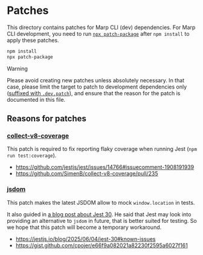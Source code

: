 # Patches

This directory contains patches for Marp CLI (dev) dependencies. For Marp CLI development, you need to run [`npx patch-package`](https://github.com/ds300/patch-package) after `npm install` to apply these patches.

```bash
npm install
npx patch-package
```

> [!WARNING]
>
> Please avoid creating new patches unless absolutely necessary. In that case, please limit the target to patch to development dependencies only ([suffixed with `.dev.patch`](https://www.npmjs.com/package/patch-package#dev-only-patches)), and ensure that the reason for the patch is documented in this file.

## Reasons for patches

### [collect-v8-coverage](https://github.com/SimenB/collect-v8-coverage)

This patch is required to fix reporting flaky coverage when running Jest (`npm run test:coverage`).

- https://github.com/jestjs/jest/issues/14766#issuecomment-1908191939
- https://github.com/SimenB/collect-v8-coverage/pull/235

### [jsdom](https://github.com/jsdom/jsdom)

This patch makes the latest JSDOM allow to mock `window.location` in tests.

It also guided in [a blog post about Jest 30](https://jestjs.io/blog/2025/06/04/jest-30#known-issues). He said that Jest may look into providing an alternative to `jsdom` in future, that is better suited for testing. So we hope that this patch will become a temporary workaround.

- https://jestjs.io/blog/2025/06/04/jest-30#known-issues
- https://gist.github.com/cpojer/e66f9a082021a82230f2595a6027f161
